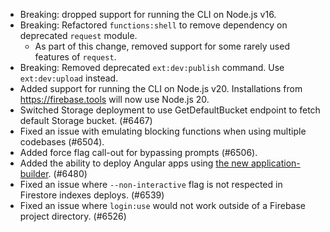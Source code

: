 - Breaking: dropped support for running the CLI on Node.js v16.
- Breaking: Refactored `functions:shell` to remove dependency on deprecated `request` module.
  - As part of this change, removed support for some rarely used features of `request`.
- Breaking: Removed deprecated `ext:dev:publish` command. Use `ext:dev:upload` instead.
- Added support for running the CLI on Node.js v20. Installations from https://firebase.tools will now use Node.js 20.
- Switched Storage deployment to use GetDefaultBucket endpoint to fetch default Storage bucket. (#6467)
- Fixed an issue with emulating blocking functions when using multiple codebases (#6504).
- Added force flag call-out for bypassing prompts (#6506).
- Added the ability to deploy Angular apps using [the new application-builder](https://angular.dev/tools/cli/esbuild). (#6480)
- Fixed an issue where `--non-interactive` flag is not respected in Firestore indexes deploys. (#6539)
- Fixed an issue where `login:use` would not work outside of a Firebase project directory. (#6526)
